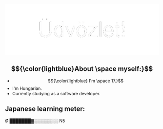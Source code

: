 <p align="center"><img src="media/udvozlet-nh.gif"></p>

## $${\color{lightblue}About \space myself:}$$
- $${\color{lightblue} I'm \space 17.}$$
- I'm Hungarian.
- Currently studying as a software developer.

## Japanese learning meter:
Ø ███████▓░️░️░️░️░️░️░️░️ N5
